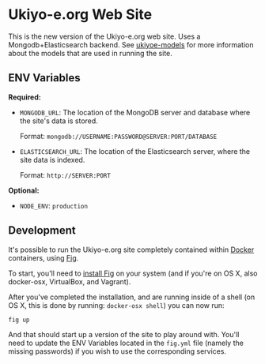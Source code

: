 Ukiyo-e.org Web Site
====================

This is the new version of the Ukiyo-e.org web site. Uses a Mongodb+Elasticsearch backend. See [ukiyoe-models](https://github.com/jeresig/ukiyoe-models) for more information about the models that are used in running the site.

## ENV Variables

**Required:**

* `MONGODB_URL`: The location of the MongoDB server and database where the site's data is stored.

    Format: `mongodb://USERNAME:PASSWORD@SERVER:PORT/DATABASE`

* `ELASTICSEARCH_URL`: The location of the Elasticsearch server, where the site data is indexed.

    Format: `http://SERVER:PORT`

**Optional:**

* `NODE_ENV`: `production`

## Development

It's possible to run the Ukiyo-e.org site completely contained within [Docker](https://www.docker.com/) containers, using [Fig](http://www.fig.sh/).

To start, you'll need to [install Fig](http://www.fig.sh/install.html) on your system (and if you're on OS X, also docker-osx, VirtualBox, and Vagrant).

After you've completed the installation, and are running inside of a shell (on OS X, this is done by running: `docker-osx shell`) you can now run:

    fig up

And that should start up a version of the site to play around with. You'll need to update the ENV Variables located in the `fig.yml` file (namely the missing passwords) if you wish to use the corresponding services.